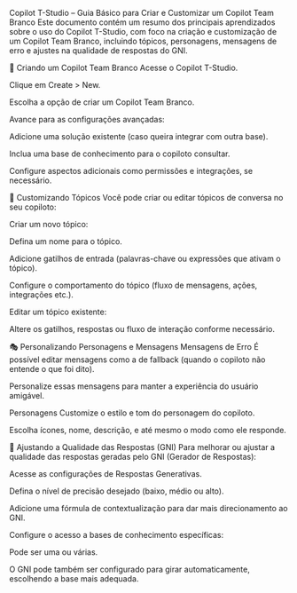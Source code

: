 Copilot T-Studio – Guia Básico para Criar e Customizar um Copilot Team Branco
Este documento contém um resumo dos principais aprendizados sobre o uso do Copilot T-Studio, com foco na criação e customização de um Copilot Team Branco, incluindo tópicos, personagens, mensagens de erro e ajustes na qualidade de respostas do GNI.

📌 Criando um Copilot Team Branco
Acesse o Copilot T-Studio.

Clique em Create > New.

Escolha a opção de criar um Copilot Team Branco.

Avance para as configurações avançadas:

Adicione uma solução existente (caso queira integrar com outra base).

Inclua uma base de conhecimento para o copiloto consultar.

Configure aspectos adicionais como permissões e integrações, se necessário.

🧠 Customizando Tópicos
Você pode criar ou editar tópicos de conversa no seu copiloto:

Criar um novo tópico:

Defina um nome para o tópico.

Adicione gatilhos de entrada (palavras-chave ou expressões que ativam o tópico).

Configure o comportamento do tópico (fluxo de mensagens, ações, integrações etc.).

Editar um tópico existente:

Altere os gatilhos, respostas ou fluxo de interação conforme necessário.

🎭 Personalizando Personagens e Mensagens
Mensagens de Erro
É possível editar mensagens como a de fallback (quando o copiloto não entende o que foi dito).

Personalize essas mensagens para manter a experiência do usuário amigável.

Personagens
Customize o estilo e tom do personagem do copiloto.

Escolha ícones, nome, descrição, e até mesmo o modo como ele responde.

🎯 Ajustando a Qualidade das Respostas (GNI)
Para melhorar ou ajustar a qualidade das respostas geradas pelo GNI (Gerador de Respostas):

Acesse as configurações de Respostas Generativas.

Defina o nível de precisão desejado (baixo, médio ou alto).

Adicione uma fórmula de contextualização para dar mais direcionamento ao GNI.

Configure o acesso a bases de conhecimento específicas:

Pode ser uma ou várias.

O GNI pode também ser configurado para girar automaticamente, escolhendo a base mais adequada.
